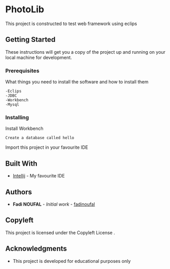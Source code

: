 # PhotoLib

This project is constructed to test web framework using eclips

## Getting Started

These instructions will get you a copy of the project up and running on your local machine for development.

### Prerequisites

What things you need to install the software and how to install them

```
-Eclips
-JDBC
-Workbench
-Mysql

```

### Installing

Install Workbench
```
Create a database called hello
```

Import this project in your favourite IDE 




## Built With

* [Intellij](https://www.jetbrains.com/idea/) - My favourite IDE



## Authors

* **Fadi NOUFAL** - *Initial work* - [fadinoufal](https://github.com/fadinoufal)

## Copyleft

This project is licensed under the Copyleft License .

## Acknowledgments

* This project is developed for educational purposes only 
